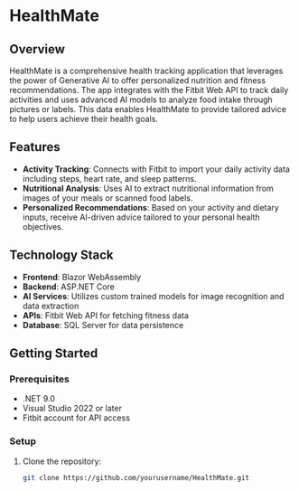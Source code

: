 # HealthMate

## Overview
HealthMate is a comprehensive health tracking application that leverages the power of Generative AI to offer personalized nutrition and fitness recommendations. The app integrates with the Fitbit Web API to track daily activities and uses advanced AI models to analyze food intake through pictures or labels. This data enables HealthMate to provide tailored advice to help users achieve their health goals.

## Features
- **Activity Tracking**: Connects with Fitbit to import your daily activity data including steps, heart rate, and sleep patterns.
- **Nutritional Analysis**: Uses AI to extract nutritional information from images of your meals or scanned food labels.
- **Personalized Recommendations**: Based on your activity and dietary inputs, receive AI-driven advice tailored to your personal health objectives.

## Technology Stack
- **Frontend**: Blazor WebAssembly
- **Backend**: ASP.NET Core
- **AI Services**: Utilizes custom trained models for image recognition and data extraction
- **APIs**: Fitbit Web API for fetching fitness data
- **Database**: SQL Server for data persistence

## Getting Started

### Prerequisites
- .NET 9.0
- Visual Studio 2022 or later
- Fitbit account for API access

### Setup
1. Clone the repository:
   ```bash
   git clone https://github.com/yourusername/HealthMate.git
